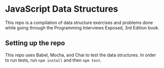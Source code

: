 # JavaScript Data Structures

This repo is a compilation of data structure exercises and problems done while going through the Programming Interviews Exposed, 3rd Edition book.

## Setting up the repo

This repo uses Babel, Mocha, and Chai to test the data structures. In order to run tests, run `npm install` and then `npm test`.